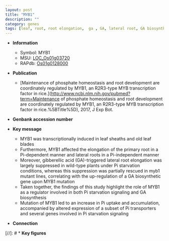 ```yaml
---
layout: post
title: "MYB1"
description: ""
category: genes
tags: [leaf, root, root elongation,  ga , GA, lateral root, GA biosynthetic, primary root, Pi,  pi , GA biosynthesis, Pi uptake]
---
```


* **Information**  
    + Symbol: MYB1  
    + MSU: [LOC_Os01g03720](http://rice.plantbiology.msu.edu/cgi-bin/ORF_infopage.cgi?orf=LOC_Os01g03720)  
    + RAPdb: [Os01g0128000](http://rapdb.dna.affrc.go.jp/viewer/gbrowse_details/irgsp1?name=Os01g0128000)  

* **Publication**  
    + [Maintenance of phosphate homeostasis and root development are coordinately regulated by MYB1, an R2R3-type MYB transcription factor in rice.](http://www.ncbi.nlm.nih.gov/pubmed?term=Maintenance of phosphate homeostasis and root development are coordinately regulated by MYB1, an R2R3-type MYB transcription factor in rice.%5BTitle%5D), 2017, J Exp Bot.

* **Genbank accession number**  

* **Key message**  
    + MYB1 was transcriptionally induced in leaf sheaths and old leaf blades
    + Furthermore, MYB1 affected the elongation of the primary root in a Pi-dependent manner and lateral roots in a Pi-independent manner
    + Moreover, gibberellic acid (GA)-triggered lateral root elongation was largely suppressed in wild-type plants under Pi starvation conditions, whereas this suppression was partially rescued in myb1 mutant lines, correlating with the up-regulation of a GA biosynthetic gene upon MYB1 mutation
    + Taken together, the findings of this study highlight the role of MYB1 as a regulator involved in both Pi starvation signaling and GA biosynthesis
    + Mutation of MYB1 led to an increase in Pi uptake and accumulation, accompanied by altered expression of a subset of Pi transporters and several genes involved in Pi starvation signaling

* **Connection**  

[//]: # * **Key figures**  


